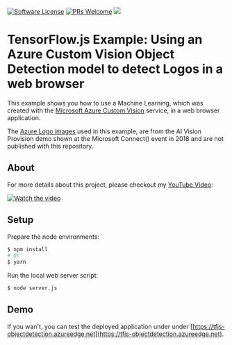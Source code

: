 [![Software License](https://img.shields.io/badge/license-MIT-brightgreen.svg?style=flat-square)](LICENSE)
[![PRs Welcome](https://img.shields.io/badge/PRs-welcome-brightgreen.svg?style=flat-square)](http://makeapullrequest.com)
[![](https://ga4gh.azurewebsites.net/api?repo=tfjs-cv-objectdetection)](https://github.com/SaschaDittmann/gaforgithub)

# TensorFlow.js Example: Using an Azure Custom Vision Object Detection model to detect Logos in a web browser

This example shows you how to use a Machine Learning, which was created with the [Microsoft Azure Custom Vision](https://azure.microsoft.com/en-us/services/cognitive-services/custom-vision-service/) service, in a web browser application.

The [Azure Logo images](https://github.com/microsoft/AIVisualProvision/tree/master/Documents/Images/Training_DataSet) used in this example, are from the AI Vision Provision demo shown at the Microsoft Connect() event in 2018 and are not published with this repository.

## About

For more details about this project, please checkout my [YouTube Video](https://www.youtube.com/watch?v=7gOYpT732ow&list=PLZk8J6FocZbaClHkIPk4SWZHxn_9VArb5&index=2):

[![Watch the video](https://img.youtube.com/vi/7gOYpT732ow/maxresdefault.jpg)](https://www.youtube.com/watch?v=7gOYpT732ow&list=PLZk8J6FocZbaClHkIPk4SWZHxn_9VArb5&index=2)

## Setup 

Prepare the node environments:
```sh
$ npm install
# Or
$ yarn
```

Run the local web server script:
```sh
$ node server.js
```

## Demo

If you wan't, you can test the deployed application under under [https://tfjs-objectdetection.azureedge.net](https://tfjs-objectdetection.azureedge.net).
